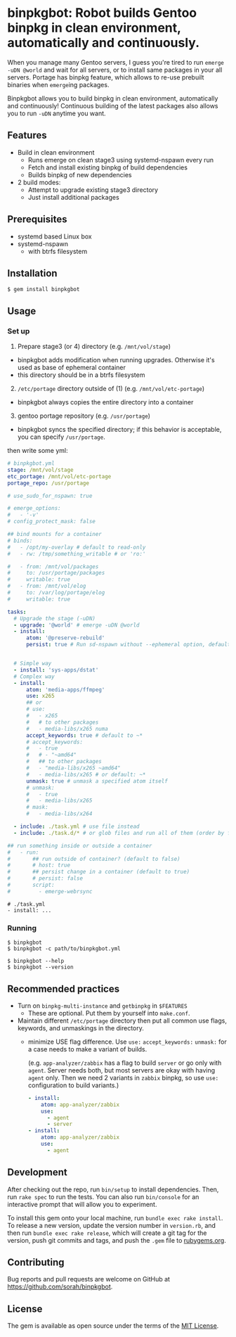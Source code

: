 # binpkgbot: Robot builds Gentoo binpkg in clean environment, automatically and continuously.

When you manage many Gentoo servers, I guess you're tired to run `emerge -uDN @world` and wait for all servers, or to install same packages in your all servers.  Portage has binpkg feature, which allows to re-use prebuilt binaries when `emerge`ing packages.

Binpkgbot allows you to build binpkg in clean environment, automatically and continuously!  Continuous building of the latest packages also allows you to run `-uDN` anytime you want.

## Features

- Build in clean environment
  - Runs emerge on clean stage3 using systemd-nspawn every run
  - Fetch and install existing binpkg of build dependencies
  - Builds binpkg of new dependencies
- 2 build modes:
  - Attempt to upgrade existing stage3 directory
  - Just install additional packages

## Prerequisites

- systemd based Linux box
- systemd-nspawn
  - with btrfs filesystem

## Installation

    $ gem install binpkgbot

## Usage

### Set up

1. Prepare stage3 (or 4) directory (e.g. `/mnt/vol/stage`)
  - binpkgbot adds modification when running upgrades. Otherwise it's used as base of ephemeral container
  - this directory should be in a btrfs filesystem
2. `/etc/portage` directory outside of (1) (e.g. `/mnt/vol/etc-portage`)
  - binpkgbot always copies the entire directory into a container
3. gentoo portage repository (e.g. `/usr/portage`)
  - binpkgbot syncs the specified directory; if this behavior is acceptable, you can specify `/usr/portage`.

then write some yml:

``` yaml
# binpkgbot.yml
stage: /mnt/vol/stage
etc_portage: /mnt/vol/etc-portage
portage_repo: /usr/portage

# use_sudo_for_nspawn: true

# emerge_options:
#   - '-v'
# config_protect_mask: false

## bind mounts for a container
# binds:
#   - /opt/my-overlay # default to read-only
#   - rw: /tmp/something_writable # or 'ro:'

#   - from: /mnt/vol/packages
#     to: /usr/portage/packages
#     writable: true
#   - from: /mnt/vol/elog
#     to: /var/log/portage/elog
#     writable: true

tasks:
  # Upgrade the stage (-uDN)
  - upgrade: '@world' # emerge -uDN @world
  - install:
      atom: '@preserve-rebuild'
      persist: true # Run sd-nspawn without --ephemeral option, default to false


  # Simple way
  - install: 'sys-apps/dstat'
  # Complex way
  - install:
      atom: 'media-apps/ffmpeg'
      use: x265
      ## or
      # use:
      #   - x265
      #   # to other packages
      #   - media-libs/x265 numa
      accept_keywords: true # default to ~*
      # accept_keywords:
      #   - true
      #   # - "~amd64"
      #   ## to other packages
      #   - "media-libs/x265 ~amd64"
      #   - media-libs/x265 # or default: ~*
      unmask: true # unmask a specified atom itself
      # unmask:
      #   - true
      #   - media-libs/x265
      # mask: 
      #   - media-libs/x264

  - include: ./task.yml # use file instead
  - include: ./task.d/* # or glob files and run all of them (order by filename)

## run something inside or outside a container
#   - run:
#       ## run outside of container? (default to false)
#       # host: true
#       ## persist change in a container (default to true)
#       # persist: false
#       script:
#         - emerge-webrsync
```

```
# ./task.yml
- install: ...
```

### Running

```
$ binpkgbot
$ binpkgbot -c path/to/binpkgbot.yml

$ binpkgbot --help
$ binpkgbot --version
```

## Recommended practices

- Turn on `binpkg-multi-instance` and `getbinpkg` in `$FEATURES`
  - These are optional. Put them by yourself into `make.conf`.
- Maintain different `/etc/portage` directory then put all common use flags, keywords, and unmaskings in the directory.
  - minimize USE flag difference. Use `use:` `accept_keywords:` `unmask:` for a case needs to make a variant of builds.

    (e.g. `app-analyzer/zabbix` has a flag to build `server` or go only with `agent`. Server needs both, but most servers are okay with having `agent` only. Then we need 2 variants in `zabbix` binpkg, so use `use:` configuration to build variants.)

    ``` yaml
    - install:
        atom: app-analyzer/zabbix
        use:
          - agent
          - server
    - install:
        atom: app-analyzer/zabbix
        use:
          - agent
    ```

## Development

After checking out the repo, run `bin/setup` to install dependencies. Then, run `rake spec` to run the tests. You can also run `bin/console` for an interactive prompt that will allow you to experiment.

To install this gem onto your local machine, run `bundle exec rake install`. To release a new version, update the version number in `version.rb`, and then run `bundle exec rake release`, which will create a git tag for the version, push git commits and tags, and push the `.gem` file to [rubygems.org](https://rubygems.org).

## Contributing

Bug reports and pull requests are welcome on GitHub at https://github.com/sorah/binpkgbot.


## License

The gem is available as open source under the terms of the [MIT License](http://opensource.org/licenses/MIT).

